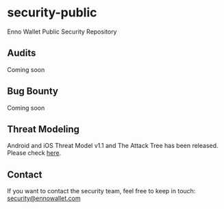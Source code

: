 # security-public

Enno Wallet Public Security Repository

## Audits

Coming soon

## Bug Bounty

Coming soon

## Threat Modeling

Android and iOS Threat Model v1.1 and The Attack Tree has been released. Please check [here](/threat-model).

## Contact

If you want to contact the security team, feel free to keep in touch: security@ennowallet.com
